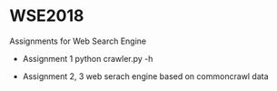 # WSE2018
Assignments for Web Search Engine

* Assignment 1
python crawler.py -h

* Assignment 2, 3
web serach engine based on commoncrawl data
